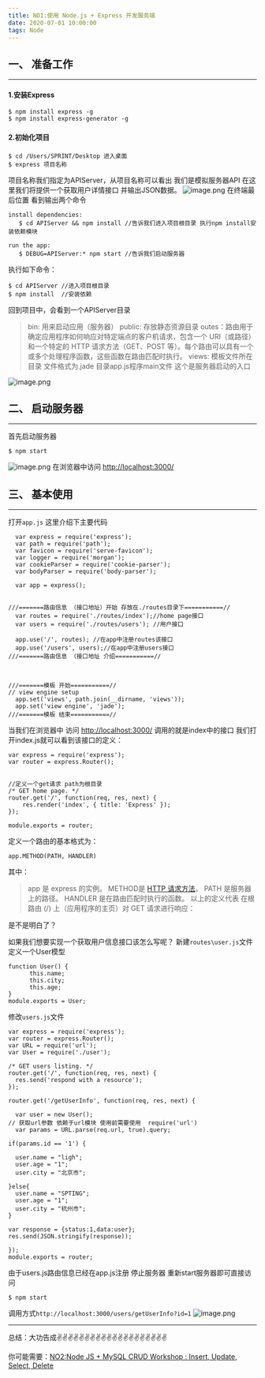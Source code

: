 ```yaml
---
title: NO1:使用 Node.js + Express 开发服务端
date: 2020-07-01 10:00:00
tags: Node
---
```

<meta name="referrer" content="no-referrer"/>

## 一、 准备工作
---
#### 1.安装Express
```
$ npm install express -g
$ npm install express-generator -g
```

#### 2.初始化项目
```
$ cd /Users/SPRINT/Desktop 进入桌面
$ express 项目名称
```
项目名称我们指定为APIServer，从项目名称可以看出 我们是模拟服务器API
在这里我们将提供一个获取用户详情接口 并输出JSON数据。
![image.png](https://upload-images.jianshu.io/upload_images/11846892-f958d66e6ce428e4.png?imageMogr2/auto-orient/strip%7CimageView2/2/w/1240)
在终端最后位置 看到输出两个命令

```
install dependencies:
   $ cd APIServer && npm install //告诉我们进入项目根目录 执行npm install安装依赖模块

run the app:
   $ DEBUG=APIServer:* npm start //告诉我们启动服务器
```

执行如下命令：
```
$ cd APIServer //进入项目根目录
$ npm install  //安装依赖
```
回到项目中，会看到一个APIServer目录
> bin: 用来启动应用（服务器）
 >public: 存放静态资源目录
 >outes：路由用于确定应用程序如何响应对特定端点的客户机请求，包含一个 URI（或路径）和一个特定的 HTTP 请求方法（GET、POST 等）。每个路由可以具有一个或多个处理程序函数，这些函数在路由匹配时执行。
>views: 模板文件所在目录 文件格式为.jade
目录app.js程序main文件 这个是服务器启动的入口

![image.png](https://upload-images.jianshu.io/upload_images/11846892-5d35fab3915217e4.png?imageMogr2/auto-orient/strip%7CimageView2/2/w/1240)
## 二、 启动服务器
---
首先启动服务器
```
$ npm start
```
![image.png](https://upload-images.jianshu.io/upload_images/11846892-9bac37c86b235821.png?imageMogr2/auto-orient/strip%7CimageView2/2/w/1240)
在浏览器中访问 [http://localhost:3000/](https://links.jianshu.com/go?to=http%3A%2F%2Flocalhost%3A3000%2F)
## 三、 基本使用
---
打开`app.js` 这里介绍下主要代码
```
  var express = require('express');
  var path = require('path');
  var favicon = require('serve-favicon');
  var logger = require('morgan');
  var cookieParser = require('cookie-parser');
  var bodyParser = require('body-parser');

  var app = express();


///=======路由信息 （接口地址）开始 存放在./routes目录下===========//
  var routes = require('./routes/index');//home page接口
  var users = require('./routes/users'); //用户接口

  app.use('/', routes); //在app中注册routes该接口 
  app.use('/users', users);//在app中注册users接口
///=======路由信息 （接口地址 介绍===========//



///=======模板 开始===========//
// view engine setup
  app.set('views', path.join(__dirname, 'views'));
  app.set('view engine', 'jade');
///=======模板 结束===========//
```
当我们在浏览器中 访问 [http://localhost:3000/](https://links.jianshu.com/go?to=http%3A%2F%2Flocalhost%3A3000%2F) 调用的就是index中的接口
我们打开index.js就可以看到该接口的定义：
```
var express = require('express');
var router = express.Router();


//定义一个get请求 path为根目录
/* GET home page. */
router.get('/', function(req, res, next) {
    res.render('index', { title: 'Express' });
});

module.exports = router;
```
定义一个路由的基本格式为：

```
app.METHOD(PATH, HANDLER)

```

其中：
> app 是 express 的实例。
> METHOD是 [HTTP 请求方法](https://links.jianshu.com/go?to=http%3A%2F%2Fen.wikipedia.org%2Fwiki%2FHypertext_Transfer_Protocol)。
PATH 是服务器上的路径。
HANDLER 是在路由匹配时执行的函数。
以上的定义代表
在根路由 (/) 上（应用程序的主页）对 GET 请求进行响应：

是不是明白了？

如果我们想要实现一个获取用户信息接口该怎么写呢？
新建`routes\user.js`文件
定义一个User模型

```
function User() {
      this.name;
      this.city;
      this.age;
}
module.exports = User;

```
修改`users.js`文件
```
var express = require('express');
var router = express.Router();
var URL = require('url');  
var User = require('./user');

/* GET users listing. */
router.get('/', function(req, res, next) {
  res.send('respond with a resource');
});

router.get('/getUserInfo', function(req, res, next) {

  var user = new User();
// 获取url参数 依赖于url模块 使用前需要使用  require('url')
  var params = URL.parse(req.url, true).query;

if(params.id == '1') {

  user.name = "ligh";
  user.age = "1";
  user.city = "北京市";

}else{  
  user.name = "SPTING";
  user.age = "1";
  user.city = "杭州市";
}

var response = {status:1,data:user};
res.send(JSON.stringify(response));

});
module.exports = router;

```

由于users.js路由信息已经在app.js注册
停止服务器 重新start服务器即可直接访问
```
$ npm start
```

调用方式`http://localhost:3000/users/getUserInfo?id=1`
![image.png](https://upload-images.jianshu.io/upload_images/11846892-2fef11908aa7525f.png?imageMogr2/auto-orient/strip%7CimageView2/2/w/1240)

----

总结：大功告成✌️✌️✌️✌️✌️✌️✌️✌️✌️✌️✌️✌️✌️✌️✌️✌️✌️✌️✌️✌️

你可能需要：[NO2:Node JS + MySQL CRUD Workshop : Insert, Update, Select, Delete](https://www.jianshu.com/p/02085294b6ed)
